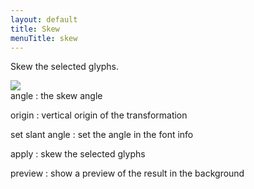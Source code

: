 ```yaml
---
layout: default
title: Skew
menuTitle: skew
---
```


Skew the selected glyphs.

<div class='container'>

<div class='screenshot'>
  <img src='{{ site.url }}/images/glyphs/skew.png' />
</div>

<div class='captions' markdown='1'>
angle
: the skew angle

origin
: vertical origin of the transformation

set slant angle
: set the angle in the font info

apply
: skew the selected glyphs

preview
: show a preview of the result in the background
</div>

</div>
